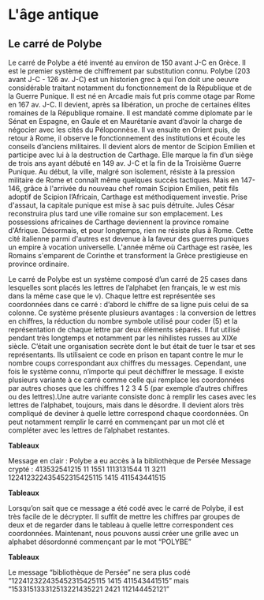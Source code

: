 # L'âge antique

## Le carré de Polybe

Le carré de Polybe a été inventé au environ de 150 avant J-C en Grèce. Il est le premier système de chiffrement par substitution connu. Polybe (203 avant J-C - 126 av. J-C) est un historien grec à qui l’on doit une oeuvre considérable traitant notamment du fonctionnement de la République et de la Guerre Punique. Il est né en Arcadie mais fut pris comme otage par Rome en 167 av. J-C. Il devient, après sa libération, un proche de certaines élites romaines de la République romaine. Il est mandaté comme diplomate par le Sénat en Espagne, en Gaule et en Maurétanie avant d’avoir la charge de négocier avec les cités du Péloponnèse. Il va ensuite en Orient puis, de retour à Rome, il observe le fonctionnement des institutions et écoute les conseils d’anciens militaires. Il devient alors de mentor de Scipion Emilien et participe avec lui à la destruction de Carthage. Elle marque la fin d’un siège de trois ans ayant débuté en 149 av. J-C et la fin de la Troisième Guerre Punique. Au début, la ville, malgré son isolement, résiste à la pression militaire de Rome et connaît même quelques succès tactiques. Mais en 147-146, grâce à l'arrivée du nouveau chef romain Scipion Emilien, petit fils adoptif de Scipion l’Africain, Carthage est méthodiquement investie. Prise d'assaut, la capitale punique est mise à sac puis détruite. Jules César reconstruira plus tard une ville
romaine sur son emplacement. Les possessions africaines de Carthage deviennent la province romaine d'Afrique. Désormais, et pour longtemps, rien ne résiste plus à Rome. Cette cité italienne parmi d'autres est devenue à la faveur des guerres puniques un empire à vocation universelle. L'année même où Carthage est rasée, les Romains s'emparent de Corinthe et transforment la Grèce prestigieuse en province ordinaire.


Le carré de Polybe est un système composé d’un carré de 25 cases dans lesquelles sont placés les lettres de l’alphabet (en français, le w est mis dans la même case que le v). Chaque lettre est représentée ses coordonnées dans ce carré : d’abord le chiffre de sa ligne puis celui de sa colonne. Ce système présente plusieurs avantages : la conversion de lettres en chiffres, la réduction du nombre symbole utilisé pour coder (5) et la représentation de chaque lettre par deux éléments séparés. Il fut utilisé pendant très longtemps et notamment par les nihilistes russes au XIXe siècle. C’était une organisation secrète dont le but était de tuer le tsar et ses représentants. Ils utilisaient ce code en prison en tapant contre le mur le nombre coups correspondant aux chiffres du messages. Cependant, une fois le système connu, n’importe qui peut déchiffrer le message. Il existe plusieurs variante à ce carré comme celle qui remplace les coordonnées par autres choses que les chiffres 1 2 3 4 5 (par exemple d’autres chiffres ou des lettres).Une autre variante consiste donc à remplir les cases avec les lettres de l’alphabet, toujours, mais dans le désordre. Il devient alors très compliqué de deviner à quelle lettre correspond chaque coordonnées. On peut notamment remplir le carré en commençant par un mot clé et compléter avec les lettres de l’alphabet restantes.

**Tableaux**

Message en clair : Polybe a eu accès à la bibliothèque de Persée
Message crypté : 413532541215 11 1551 1113131544 11 3211 122412322435452315425115 1415 411543441515 

**Tableaux**

Lorsqu’on sait que ce message a été codé avec le carré de Polybe, il est très facile de le décrypter. Il suffit de mettre les chiffres par groupes de deux et de regarder dans le tableau à quelle lettre correspondent ces coordonnées.
Maintenant, nous pouvons aussi créer une grille avec un alphabet désordonné commençant par le mot “POLYBE”

**Tableaux**

Le message “bibliothèque de Persée” ne sera plus codé “122412322435452315425115 1415 411543441515” mais “153315133312513221435221 2421 112144452121”
